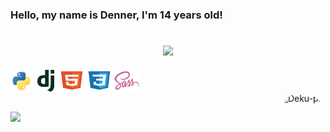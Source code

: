 ### Hello, my name is Denner, I'm 14 years old!

#

<div align="center">
  <a href="https://github.com/Deku333">
  	<img height="170em" src="https://github-readme-stats.vercel.app/api?username=Deku333&show_icons=true&theme=dark&bg_color=20,414141,000000">
  </a><br>
  <!-- <a href="https://github.com/Deku333">
 	 <img align="center" src="https://github-readme-stats.vercel.app/api/top-langs/?username=Deku333&hide_progress=false&theme=dark&bg_color=20,414141,000000">
  </a> -->
</div>



<div style="display: inline_block;"><br>
	<img align="center" alt="Python" height="35" width="35" src="https://raw.githubusercontent.com/devicons/devicon/master/icons/python/python-original.svg" title="Python">
	<img align="center" alt="Django" height="35" width="35" src="https://github.com/devicons/devicon/blob/master/icons/django/django-plain.svg" title="Django">
	<img align="center" alt="HTML" height="30" width="40" src="https://raw.githubusercontent.com/devicons/devicon/master/icons/html5/html5-original.svg" title="HTML">
	<img align="center" alt="CSS" height="30" width="40" src="https://raw.githubusercontent.com/devicons/devicon/master/icons/css3/css3-original.svg" title="CSS">
	<img align="center" alt="SCSS/SASS" height="40" width="40" src="https://github.com/devicons/devicon/blob/master/icons/sass/sass-original.svg" title="SCSS">
</div>


<img src="https://media.discordapp.net/attachments/919364809160523786/1097573324776800427/deku.png?width=621&height=621" align="right" alt="Deku-pic" height="150" style="border-radius:50px" >

##


  <a href = "mailto:dennercossta@proton.me"><img src="https://img.shields.io/badge/-Gmail-%23333?style=for-the-badge&logo=gmail&logoColor=white" target="_blank"></a>
